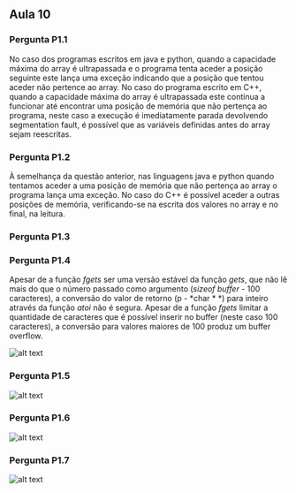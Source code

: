 ## Aula 10

### Pergunta P1.1
No caso dos programas escritos em java e python, quando a capacidade máxima do array é ultrapassada e o programa tenta aceder a posição seguinte este lança uma exceção indicando que a posição que tentou aceder não pertence ao array. No caso do programa escrito em C++, quando a capacidade máxima do array é ultrapassada este continua a funcionar até encontrar uma posição de memória que não pertença ao programa, neste caso a execução é imediatamente parada devolvendo segmentation fault, é possível que as variáveis definidas antes do array sejam reescritas.

### Pergunta P1.2
À semelhança da questão anterior, nas linguagens java e python quando tentamos aceder a uma posição de memória que não pertença ao array o programa lança uma exceção. No caso do C++ é possível aceder a outras posições de memória, verificando-se na escrita dos valores no array e no final, na leitura.

### Pergunta P1.3

### Pergunta P1.4

Apesar de a função *fgets* ser uma versão estável da função *gets*, que não lê mais do que o número passado como argumento (*sizeof buffer* - 100 caracteres), a conversão do valor de retorno (p - *char \* *) para inteiro através da função *atoi* não é segura. Apesar de a função *fgets* limitar a quantidade de caracteres que é possível inserir no buffer (neste caso 100 caracteres), a conversão para valores maiores de 100 produz um buffer overflow.

![alt text](http://github.com/uminho-miei-engseg/1718-G6/edit/master/aula10/images/1-4.png)


### Pergunta P1.5

![alt text](http://github.com/uminho-miei-engseg/1718-G6/edit/master/aula10/images/1-5.png)


### Pergunta P1.6

![alt text](http://github.com/uminho-miei-engseg/1718-G6/edit/master/aula10/images/1-6.png)

### Pergunta P1.7

![alt text](http://github.com/uminho-miei-engseg/1718-G6/edit/master/aula10/images/1-7.png)

